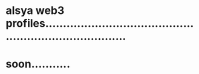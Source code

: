 # alsya web3 profiles............................................................................
# soon...........
